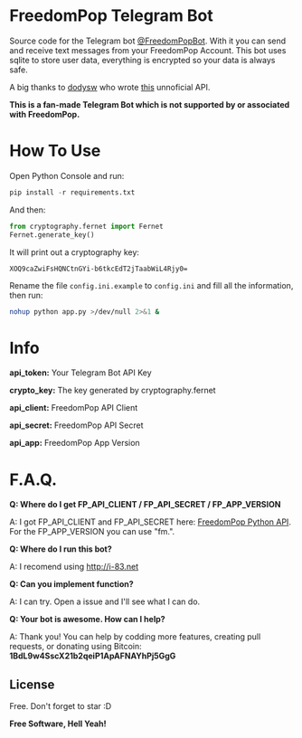 # FreedomPop Telegram Bot

Source code for the Telegram bot [@FreedomPopBot](https://telegram.me/freedompopbot). With it you can send and receive text messages from your FreedomPop Account. 
This bot uses sqlite to store user data, everything is encrypted so your data is always safe.

A big thanks to [dodysw](https://github.com/dodysw/) who wrote [this](https://github.com/dodysw/fpopclient) unnoficial API.

**This is a fan-made Telegram Bot which is not supported by or associated with FreedomPop.**

# How To Use
Open Python Console and run:
```python
pip install -r requirements.txt
```
And then:
```python
from cryptography.fernet import Fernet
Fernet.generate_key()
```
It will print out a cryptography key:

`XOQ9caZwiFsHQNCtnGYi-b6tkcEdT2jTaabWiL4Rjy0=`

Rename the file `config.ini.example` to `config.ini` and fill all the information, then run:

```sh
nohup python app.py >/dev/null 2>&1 &
```

# Info

**api_token:** Your Telegram Bot API Key

**crypto_key:** The key generated by cryptography.fernet

**api_client:** FreedomPop API Client

**api_secret:** FreedomPop API Secret

**api_app:** FreedomPop App Version

# F.A.Q.
**Q: Where do I get FP_API_CLIENT / FP_API_SECRET / FP_APP_VERSION**

A: I got FP_API_CLIENT and FP_API_SECRET here: [FreedomPop Python API](https://github.com/dodysw/fpopclient). For the FP_APP_VERSION you can use "fm.".

**Q: Where do I run this bot?**

A: I recomend using http://i-83.net

**Q: Can you implement <???> function?**

A: I can try. Open a issue and I'll see what I can do.

**Q: Your bot is awesome. How can I help?**

A: Thank you! You can help by codding more features, creating pull requests, or donating using Bitcoin: **1BdL9w4SscX21b2qeiP1ApAFNAYhPj5GgG**

License
----
Free. Don't forget to star :D

**Free Software, Hell Yeah!**